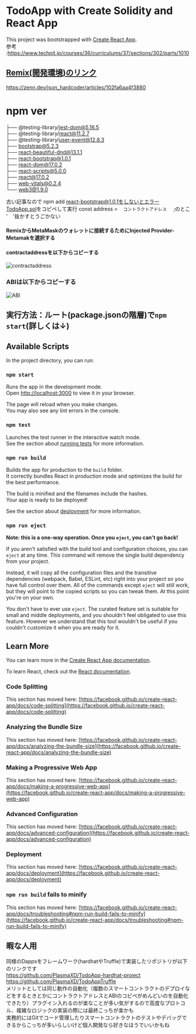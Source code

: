 # TodoApp with Create Solidity and React App

This project was bootstrapped with [Create React App](https://github.com/facebook/create-react-app).  
参考 :https://www.techpit.jp/courses/36/curriculums/37/sections/302/parts/1010
## [Remix(開発環境)のリンク](https://remix.ethereum.org/)   
https://zenn.dev/json_hardcoder/articles/102fa6aa4f3880
# npm ver
├── @testing-library/jest-dom@5.16.5  
├── @testing-library/react@11.2.7  
├── @testing-library/user-event@12.8.3  
├── bootstrap@5.2.3  
├── react-beautiful-dnd@13.1.1  
├── react-bootstrap@1.0.1  
├── react-dom@17.0.2  
├── react-scripts@5.0.0  
├── react@17.0.2  
├── web-vitals@0.2.4  
└── web3@1.9.0 
<!--
- @testing-library/jest-dom@5.16.5
- @testing-library/react@11.2.7
- @testing-library/user-event@12.8.3
- bootstrap@5.2.3
- react-beautiful-dnd@13.1.1
- react-bootstrap@1.0.1
- react-dom@17.0.2
- react-scripts@5.0.0
- react@17.0.2
- web-vitals@0.2.4
- web3@1.9.0

 --> 

古い記事なので
 npm add react-bootstrap@1.0.1をしないとエラー  
 [TodoApp.sol](https://github.com/plasmacluster/todo_solidity/blob/master/TodoApp.sol)をコピペして実行 
 const address = ` ` `コントラクトアドレス
` ` `;のとこ  '　'抜かすとうごかない

#### RemixからMetaMaskのウォレットに接続するためにInjected Provider-Metamakを選択する  
#### contractaddressを以下からコピーする


 ![contractaddress](/contractaddress+metamask.png) 

 ### ABIは以下からコピーする
  ![ABI](/ABIRemix2.png) 
## 実行方法：ルート(package.jsonの階層)で`npm start`(詳しくは↓)
## Available Scripts

In the project directory, you can run:

### `npm start`

Runs the app in the development mode.\
Open [http://localhost:3000](http://localhost:3000) to view it in your browser.

The page will reload when you make changes.\
You may also see any lint errors in the console.

### `npm test`

Launches the test runner in the interactive watch mode.\
See the section about [running tests](https://facebook.github.io/create-react-app/docs/running-tests) for more information.

### `npm run build`

Builds the app for production to the `build` folder.\
It correctly bundles React in production mode and optimizes the build for the best performance.

The build is minified and the filenames include the hashes.\
Your app is ready to be deployed!

See the section about [deployment](https://facebook.github.io/create-react-app/docs/deployment) for more information.

### `npm run eject`

**Note: this is a one-way operation. Once you `eject`, you can't go back!**

If you aren't satisfied with the build tool and configuration choices, you can `eject` at any time. This command will remove the single build dependency from your project.

Instead, it will copy all the configuration files and the transitive dependencies (webpack, Babel, ESLint, etc) right into your project so you have full control over them. All of the commands except `eject` will still work, but they will point to the copied scripts so you can tweak them. At this point you're on your own.

You don't have to ever use `eject`. The curated feature set is suitable for small and middle deployments, and you shouldn't feel obligated to use this feature. However we understand that this tool wouldn't be useful if you couldn't customize it when you are ready for it.

## Learn More

You can learn more in the [Create React App documentation](https://facebook.github.io/create-react-app/docs/getting-started).

To learn React, check out the [React documentation](https://reactjs.org/).

### Code Splitting

This section has moved here: [https://facebook.github.io/create-react-app/docs/code-splitting](https://facebook.github.io/create-react-app/docs/code-splitting)

### Analyzing the Bundle Size

This section has moved here: [https://facebook.github.io/create-react-app/docs/analyzing-the-bundle-size](https://facebook.github.io/create-react-app/docs/analyzing-the-bundle-size)

### Making a Progressive Web App

This section has moved here: [https://facebook.github.io/create-react-app/docs/making-a-progressive-web-app](https://facebook.github.io/create-react-app/docs/making-a-progressive-web-app)

### Advanced Configuration

This section has moved here: [https://facebook.github.io/create-react-app/docs/advanced-configuration](https://facebook.github.io/create-react-app/docs/advanced-configuration)

### Deployment

This section has moved here: [https://facebook.github.io/create-react-app/docs/deployment](https://facebook.github.io/create-react-app/docs/deployment)

### `npm run build` fails to minify

This section has moved here: [https://facebook.github.io/create-react-app/docs/troubleshooting#npm-run-build-fails-to-minify](https://facebook.github.io/create-react-app/docs/troubleshooting#npm-run-build-fails-to-minify)

## 暇な人用
同様のDappsをフレームワーク(hardhatやTruffle)で実装したリポジトリが以下のリンクです  
https://github.com/PlasmaXD/TodoApp-hardhat-project  
https://github.com/PlasmaXD/TodoAppTruffle  
メリットとしては同じ動作の自動化（複数のスマートコントラクトのデプロイなどをするときとかにコントラクトアドレスとABIのコピペがめんどいのを自動化できたり）プラグイン入れるのが楽なことが多い気がするので高度なプロトコル、複雑なロジックの実装の際には最終こっちが楽かも  
実務的にはGitでコード管理したりスマートコントラクトのテストやデバッグできるからこっちが多いらしいけど個人開発なら好きなほうでいいかもね  

